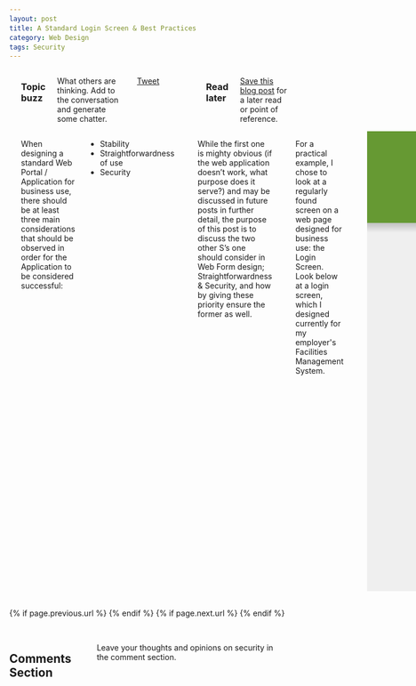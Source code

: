 ```yaml
---
layout: post
title: A Standard Login Screen & Best Practices
category: Web Design
tags: Security
---
```


<div class="row">
	<div class="span3 columns">
	  <br/>
	  <h3>Topic buzz</h3>
	  <p>What others are thinking. Add to the conversation and generate some chatter.</p>
	  <p><a href="https://twitter.com/share" class="twitter-share-button" data-via="leighvl">Tweet</a></p>
	  <p><g:plusone size="medium"></g:plusone></p>	
	  <p><script type="text/javascript" src="http://www.reddit.com/buttonlite.js?i=2&styled=off&url={{ page.url }}&newwindow=1"></script></p> 	  
	  <br/>
	  <h3>Read later</h3>
	  <p><a href="http://www.instapaper.com/hello2?url={{ page.url }}&title={{ page.title }}" title="Save {{ page.title }} to Instapaper" target="_blank">Save this blog post</a> for a later read or point of reference.</p>
    </div>
	<div class="span9 columns">
	  <br>
	  <p>When designing a standard Web Portal / Application for business use, there should be at least three main considerations that should be observed in order for the Application to be considered successful:</p>  
      <ul>
        <li>Stability</li>
        <li>Straightforwardness of use</li>
        <li>Security</li>
      </ul>
      <br>
      <p>While the first one is mighty obvious (if the web application doesn’t work, what purpose does it serve?) and may be discussed in future posts in further detail, the purpose of this post is to discuss the two other S’s one should consider in Web Form design; Straightforwardness & Security, and how by giving these priority ensure the former as well. </p>
      <br>
      <p>For a practical example, I chose to look at a regularly found screen on a web page designed for business use: the Login Screen.   Look below at a login screen, which I designed currently for my employer's Facilities Management System.</p>
	  <hr>
      <img src="/img/Login_Screen.png" alt ="Login Screen"></img>
	  <hr>
      <p>There we go… this page is laid out pretty simple, doesn’t it? For a login screen, this is as straight to the point as you can really get without causing the user unnecessary confusion, while at the same time, providing a basic standard of access into a web application. Notice there are really 3 main elements of this web form;</p>
      <ol>
        <li>A User Name textbox</li>
        <li>A Password Textbox</li>
        <li>A Confirm Button</li>
      </ol>
      <br>
      <hr>
      <h3>Straightforwardness</h3>
      <br>
      <p>The limiting of page elements to a select few to page area helps give the web form a feel of proper organization, while at the same time, effectively simplifying the website for the user. This concept of less on the website being more is very convenient to both the user and developer as this <em>minimalistic</em> approach will make the web app simple and easy to understand for the user, as well as help reduce the amount of data requested from the website to the browser, thus increasing page load times</p>
      <br>
      <hr>
      <h3>Security*</h3>
      <p>*<em>This is the consideration that really makes or breaks a functional web app in the long run IMO. So Please forgive my rambling</em>
      </p>
      <br>
      <p>The main function of a login screen on a web app is to provide a form of user authentication to regulate access to other parts of the web app. By providing a ‘Username’ and a ‘Password’ that match, the page will validate the user with the data provided and grant them continued access to the web app’s pages (which will be different dependent on the level of access for the user). </p>
      <br>
      <p>Besides making the overall web application secure from unauthorized intrusion by hackers and other unwanted persons, Security also encompasses fortifying the code used to create the web page itself and other server side scripting which is run which is necessary for the end usage of the site.</p>
      <br>
      <p>As this Login page is already minimal in nature (Fortunately) , there is not much work to be done in order to harden the page from the ‘usual exploits’, such as the ones listed below.</p>
      <ol>
      <li>SQL Injection</li>
      <li>Cross Site Scripting (XSS)</li>
      </ol>
      <br>
      <p>N.B.: No definition for these exploits will be given on this post (check related articles below or your friendly neighborhood Google if you are interested in more information). </p>
      <br>
      <p>But one fact to note about the ‘usual exploits’ is that these attacks require the injection of harmful code into the web page, resulting in an adverse effect to the page’s functionality.</p>
      <br>
      <p>Because of this, responsibility is really on the developer to prevent these exploits from occurring, by ensuring proper form validation is carry out on the user input before moving to another page, as well as ‘escaping’ any user entered characters, so that the user input is not treated as an operator in the web site’s scripting.</p>
	  <hr>
      <h2>Related Articles / Sources</h2>
      <br>
      
      <h5><a href="http://uxdesign.smashingmagazine.com/2011/05/05/innovative-techniques-to-simplify-signups-and-logins/" target="_blank">Innovated Techniques to Simplify Sign Ups & Login Pages</a></h5>
      <br>
      <h5><a href="https://www.owasp.org/index.php/XSS_(Cross_Site_Scripting)_Prevention_Cheat_Sheet" target="_blank">XSS Cheat Sheet</a></h5>
      <br>
      <h5><a href="https://www.owasp.org/index.php/SQL_Injection_Prevention_Cheat_Sheet" target="_blank">SQL Injection Cheat Sheet</a></h5>
     </div>
</div>

<div class="row">
	<div class="span3 columns">&nbsp;</div>
	<div class="span9 column">
			<p class="pull-right">{% if page.previous.url %} <a href="{{page.previous.url}}" title="Previous Post: {{page.previous.title}}"><i class="icon-chevron-left"></i></a> 	{% endif %}   {% if page.next.url %} 	<a href="{{page.next.url}}" title="Next Post: {{page.next.title}}"><i class="icon-chevron-right"></i></a> 	{% endif %} </p>  
	</div>
</div>

<div class="row">
	<div class="span3 columns">&nbsp;</div>
    <div class="span9 columns">     
		<h2>Comments Section</h2>
	    <p>Leave your thoughts and opinions on security in the comment section.</p>
		<div id="disqus_thread"></div>
		<script type="text/javascript">
			/* * * CONFIGURATION VARIABLES: EDIT BEFORE PASTING INTO YOUR WEBPAGE * * */
			var disqus_shortname = 'leighvl'; // required: replace example with your forum shortname

			/* * * DON'T EDIT BELOW THIS LINE * * */
			(function() {
				var dsq = document.createElement('script'); dsq.type = 'text/javascript'; dsq.async = true;
				dsq.src = 'http://' + disqus_shortname + '.disqus.com/embed.js';
				(document.getElementsByTagName('head')[0] || document.getElementsByTagName('body')[0]).appendChild(dsq);
			})();
		</script>
		<noscript>Please enable JavaScript to view the <a href="http://disqus.com/?ref_noscript">comments powered by Disqus.</a></noscript>
		<a href="http://disqus.com" class="dsq-brlink">blog comments powered by <span class="logo-disqus">Disqus</span></a>
	</div>
</div>

<!-- Twitter -->
<script>!function(d,s,id){var js,fjs=d.getElementsByTagName(s)[0];if(!d.getElementById(id)){js=d.createElement(s);js.id=id;js.src="//platform.twitter.com/widgets.js";fjs.parentNode.insertBefore(js,fjs);}}(document,"script","twitter-wjs");</script>

<!-- Google + -->
<script type="text/javascript">
  (function() {
    var po = document.createElement('script'); po.type = 'text/javascript'; po.async = true;
    po.src = 'https://apis.google.com/js/plusone.js';
    var s = document.getElementsByTagName('script')[0]; s.parentNode.insertBefore(po, s);
  })();
</script>